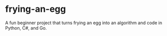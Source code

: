 # frying-an-egg
A fun beginner project that turns frying an egg into an algorithm and code in Python, C#, and Go.

